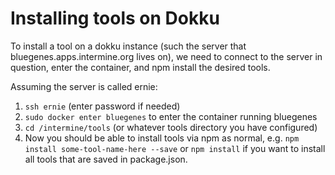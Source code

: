 # Installing tools on Dokku

To install a tool on a dokku instance (such the server that bluegenes.apps.intermine.org lives on), we need to connect to the server in question, enter the container, and npm install the desired tools. 

Assuming the server is called ernie:

1. `ssh ernie` (enter password if needed)
2. `sudo docker enter bluegenes` to enter the container running bluegenes
3. `cd /intermine/tools` (or whatever tools directory you have configured)
4. Now you should be able to install tools via npm as normal, e.g. `npm install some-tool-name-here --save` or `npm install` if you want to install all tools that are saved in package.json. 
